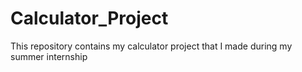 # Calculator_Project
This repository contains my calculator project that I made during my summer internship
